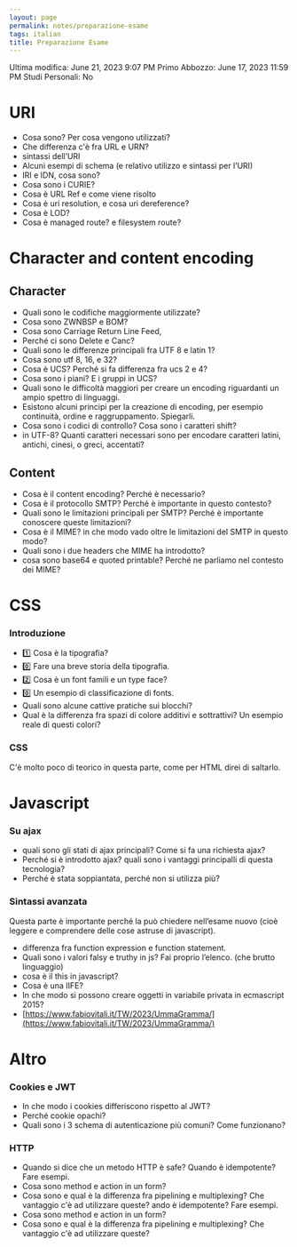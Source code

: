 ```yaml
---
layout: page
permalink: notes/preparazione-esame
tags: italian
title: Preparazione Esame
---
```


Ultima modifica: June 21, 2023 9:07 PM
Primo Abbozzo: June 17, 2023 11:59 PM
Studi Personali: No

# URI

- Cosa sono? Per cosa vengono utilizzati?
- Che differenza c'è fra URL e URN?
- sintassi dell’URI
- Alcuni esempi di schema (e relativo utilizzo e sintassi per l’URI)
- IRI e IDN, cosa sono?
- Cosa sono i CURIE?
- Cosa è URL Ref e come viene risolto
- Cosa è uri resolution, e cosa uri dereference?
- Cosa è LOD?
- Cosa è managed route? e filesystem route?

# Character and content encoding

## Character

- Quali sono le codifiche maggiormente utilizzate?
- Cosa sono ZWNBSP e BOM?
- Cosa sono Carriage Return Line Feed,
- Perché ci sono Delete e Canc?
- Quali sono le differenze principali fra UTF 8 e latin 1?
- Cosa sono utf 8, 16, e 32?
- Cosa è UCS? Perché si fa differenza fra ucs 2 e 4?
- Cosa sono i piani? E i gruppi in UCS?
- Quali sono le difficoltà maggiori per creare un encoding riguardanti un ampio spettro di linguaggi.
- Esistono alcuni principi per la creazione di encoding, per esempio continuità, ordine e raggruppamento. Spiegarli.
- Cosa sono i codici di controllo? Cosa sono i caratteri shift?
- in UTF-8? Quanti caratteri necessari sono per encodare caratteri latini, antichi, cinesi, o greci, accentati?

## Content

- Cosa è il content encoding? Perché è necessario?
- Cosa è il protocollo SMTP? Perché è importante in questo contesto?
- Quali sono le limitazioni principali per SMTP? Perché è importante conoscere queste limitazioni?
- Cosa è il MIME? in che modo vado oltre le limitazioni del SMTP in questo modo?
- Quali sono i due headers che MIME ha introdotto?
- cosa sono base64 e quoted printable? Perché ne parliamo nel contesto dei MIME?

# CSS

### Introduzione

- 1️⃣ Cosa è la tipografia?
- 0️⃣ Fare una breve storia della tipografia.
- 2️⃣ Cosa è un font famili e un type face?
- 0️⃣ Un esempio di classificazione di fonts.
- Quali sono alcune cattive pratiche sui blocchi?
- Qual è la differenza fra spazi di colore additivi e sottrattivi? Un esempio reale di questi colori?

### CSS

C'è molto poco di teorico in questa parte, come per HTML direi di saltarlo.

# Javascript

### Su ajax

- quali sono gli stati di ajax principali? Come si fa una richiesta ajax?
- Perché si è introdotto ajax? quali sono i vantaggi principalli di questa tecnologia?
- Perché è stata soppiantata, perché non si utilizza più?

### Sintassi avanzata

Questa parte è importante perché la può chiedere nell’esame nuovo (cioè leggere e comprendere delle cose astruse di javascript).

- differenza fra function expression e function statement.
- Quali sono i valori falsy e truthy in js? Fai proprio l’elenco. (che brutto linguaggio)
- cosa è il this in javascript?
- Cosa è una IIFE?
- In che modo si possono creare oggetti in variabile privata in ecmascript 2015?
- [https://www.fabiovitali.it/TW/2023/UmmaGramma/](https://www.fabiovitali.it/TW/2023/UmmaGramma/)

# Altro

### Cookies e JWT

- In che modo i cookies differiscono rispetto al JWT?
- Perché cookie opachi?
- Quali sono i 3 schema di autenticazione più comuni? Come funzionano?

### HTTP

- Quando si dice che un metodo HTTP è safe? Quando è idempotente? Fare esempi.
- Cosa sono method e action in un form?
- Cosa sono e qual è la differenza fra pipelining e multiplexing? Che vantaggio c'è ad utilizzare queste?
ando è idempotente? Fare esempi.
- Cosa sono method e action in un form?
- Cosa sono e qual è la differenza fra pipelining e multiplexing? Che vantaggio c'è ad utilizzare queste?
